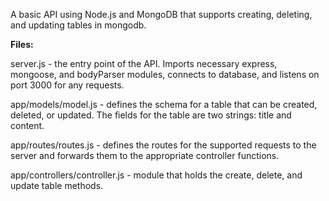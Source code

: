 A basic API using Node.js and MongoDB that supports creating, deleting, and updating tables in mongodb. 

<b>Files:</b>

server.js - the entry point of the API. Imports necessary express, mongoose, and bodyParser modules, connects to database, and listens on port 3000 for any requests.  

app/models/model.js - defines the schema for a table that can be created, deleted, or updated. The fields for the table are two strings: title and content. 

app/routes/routes.js - defines the routes for the supported requests to the server and forwards them to the appropriate controller functions. 

app/controllers/controller.js - module that holds the create, delete, and update table methods.




